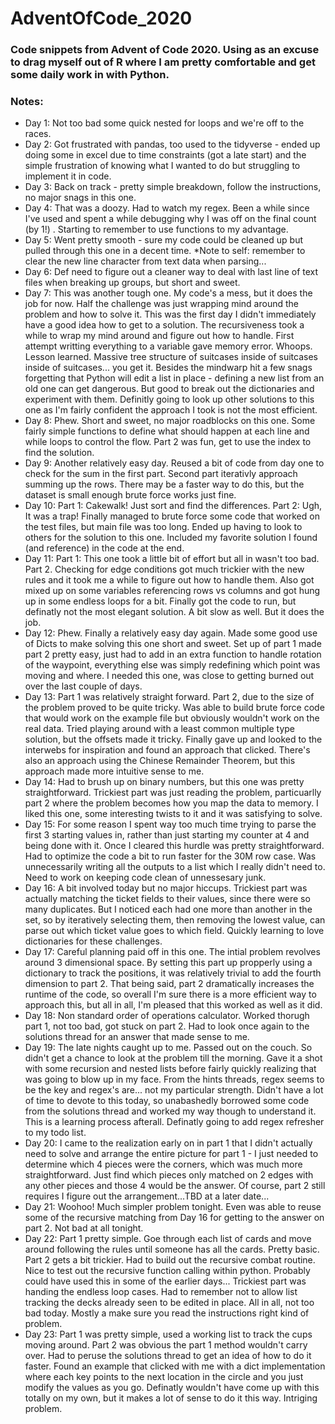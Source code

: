 # AdventOfCode_2020

### Code snippets from Advent of Code 2020. Using as an excuse to drag myself out of R where I am pretty comfortable and get some daily work in with Python.

### Notes:  
- Day 1: Not too bad some quick nested for loops and we're off to the races. 
- Day 2: Got frustrated with pandas, too used to the tidyverse - ended up doing some in excel due to time constraints (got a late start) and the simple frustration of knowing what I wanted to do but struggling to implement it in code.  
- Day 3: Back on track - pretty simple breakdown, follow the instructions, no major snags in this one.
- Day 4: That was a doozy. Had to watch my regex. Been a while since I've used and spent a while debugging why I was off on the final count (by 1!) . Starting to remember to use functions to my advantage.
- Day 5: Went pretty smooth - sure my code could be cleaned up but pulled through this one in a decent time. *Note to self: remember to clear the new line character from text data when parsing... 
- Day 6: Def need to figure out a cleaner way to deal with last line of text files when breaking up groups, but short and sweet.
- Day 7: This was another tough one. My code's a mess, but it does the job for now. Half the challenge was just wrapping mind around the problem and how to solve it. This was the first day I didn't immediately have a good idea how to get to a solution. The recursiveness took a while to wrap my mind around and figure out how to handle. First attempt writting everything to a variable gave memory error. Whoops. Lesson learned. Massive tree structure of suitcases inside of suitcases inside of suitcases... you get it. Besides the mindwarp hit a few snags forgetting that Python will edit a list in place - defining a new list from an old one can get dangerous. But good to break out the dictionaries and experiment with them. Definitly going to look up other solutions to this one as I'm fairly confident the approach I took is not the most efficient.
- Day 8: Phew. Short and sweet, no major roadblocks on this one. Some fairly simple functions to define what should happen at each line and while loops to control the flow. Part 2 was fun, get to use the index to find the solution.
- Day 9: Another relatively easy day. Reused a bit of code from day one to check for the sum in the first part. Second part iterativly approach summing up the rows. There may be a faster way to do this, but the dataset is small enough brute force works just fine.
- Day 10: Part 1: Cakewalk! Just sort and find the differences. Part 2: Ugh, It was a trap! Finally managed to brute force some code that worked on the test files, but main file was too long. Ended up having to look to others for the solution to this one. Included my favorite solution I found (and reference) in the code at the end.
- Day 11: Part 1: This one took a little bit of effort but all in wasn't too bad. Part 2. Checking for edge conditions got much trickier with the new rules and it took me a while to figure out how to handle them. Also got mixed up on some variables referencing rows vs columns and got hung up in some endless loops for a bit. Finally got the code to run, but definatly not the most elegant solution. A bit slow as well. But it does the job.
- Day 12: Phew. Finally a relatively easy day again. Made some good use of Dicts to make solving this one short and sweet. Set up of part 1 made part 2 pretty easy, just had to add in an extra function to handle rotation of the waypoint, everything else was simply redefining which point was moving and where. I needed this one, was close to getting burned out over the last couple of days.
- Day 13: Part 1 was relatively straight forward. Part 2, due to the size of the problem proved to be quite tricky. Was able to build brute force code that would work on the example file but obviously wouldn't work on the real data. Tried playing around with a least common multiple type solution, but the offsets made it tricky. Finally gave up and looked to the interwebs for inspiration and found an approach that clicked. There's also an approach using the Chinese Remainder Theorem, but this approach made more intuitive sense to me.
- Day 14: Had to brush up on binary numbers, but this one was pretty straightforward. Trickiest part was just reading the problem, particuarlly part 2 where the problem becomes how you map the data to memory. I liked this one, some interesting twists to it and it was satisfying to solve.
- Day 15: For some reason I spent way too much time trying to parse the first 3 starting values in, rather than just starting my counter at 4 and being done with it. Once I cleared this hurdle was pretty straightforward. Had to optimize the code a bit to run faster for the 30M row case. Was unnecessarily writing all the outputs to a list which I really didn't need to. Need to work on keeping code clean of unnessesary junk.
- Day 16: A bit involved today but no major hiccups. Trickiest part was actually matching the ticket fields to their values, since there were so many duplicates. But I noticed each had one more than another in the set, so by iteratively selecting them, then removing the lowest value, can parse out which ticket value goes to which field. Quickly learning to love dictionaries for these challenges.
- Day 17: Careful planning paid off in this one. The intial problem revolves around 3 dimensional space. By setting this part up propperly using a dictionary to track the positions, it was relatively trivial to add the fourth dimension to part 2. That being said, part 2 dramatically increases the runtime of the code, so overall I'm sure there is a more efficient way to approach this, but all in all, I'm pleased that this worked as well as it did.
- Day 18: Non standard order of operations calculator. Worked thorugh part 1, not too bad, got stuck on part 2. Had to look once again to the solutions thread for an answer that made sense to me.
- Day 19: The late nights caught up to me. Passed out on the couch. So didn't get a chance to look at the problem till the morning. Gave it a shot with some recursion and nested lists before fairly quickly realizing that was going to blow up in my face. From the hints threads, regex seems to be the key and regex's are... not my particular strength. Didn't have a lot of time to devote to this today, so unabashedly borrowed some code from the solutions thread and worked my way though to understand it. This is a learning process afterall. Definatly going to add regex refresher to my todo list.
- Day 20: I came to the realization early on in part 1 that I didn't actually need to solve and arrange the entire picture for part 1 - I just needed to determine which 4 pieces were the corners, which was much more straightforward. Just find which pieces only matched on 2 edges with any other pieces and those 4 would be the answer. Of course, part 2 still requires I figure out the arrangement...TBD at a later date...
- Day 21: Woohoo! Much simpler problem tonight. Even was able to reuse some of the recursive matching from Day 16 for getting to the answer on part 2. Not bad at all tonight.
- Day 22: Part 1 pretty simple. Goe through each list of cards and move around following the rules until someone has all the cards. Pretty basic. Part 2 gets a bit trickier. Had to build out the recursive combat routine. Nice to test out the recursive function calling within python. Probably could have used this in some of the earlier days... Trickiest part was handing the endless loop cases. Had to remember not to allow list tracking the decks already seen to be edited in place. All in all, not too bad today. Mostly a make sure you read the instructions right kind of problem.
- Day 23: Part 1 was pretty simple, used a working list to track the cups moving around. Part 2 was obvious the part 1 method wouldn't carry over. Had to peruse the solutions thread to get an idea of how to do it faster. Found an example that clicked with me with a dict implementation where each key points to the next location in the circle and you just modify the values as you go. Definatly wouldn't have come up with this totally on my own, but it makes a lot of sense to do it this way. Intriging problem.